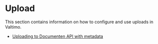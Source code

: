 # Upload

This section contains information on how to configure and use uploads in Valtimo.

* [Uploading to Documenten API with metadata](upload-to-documenten-api-with-metadata.md)
